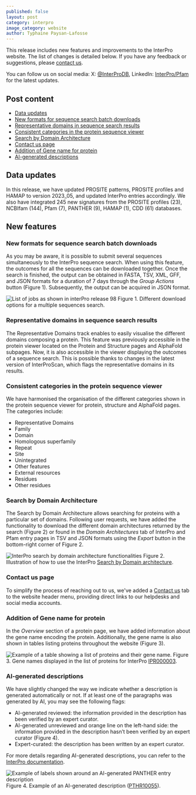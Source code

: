 ```yaml
---
published: false
layout: post
category: interpro
image_category: website
author: Typhaine Paysan-Lafosse
---
```

This release includes new features and improvements to the InterPro website. The list of changes is detailed below. If you have any feedback or suggestions, please [contact us](https://www.ebi.ac.uk/support/interpro).

You can follow us on social media: X: [@InterProDB](https://twitter.com/InterProDB), LinkedIn: [InterPro/Pfam](https://www.linkedin.com/company/interpro-pfam/) for the latest updates.

## Post content
- [Data updates](#data-updates)
- [New formats for sequence search batch downloads](#New-formats-for-sequence-search-batch-downloads)
- [Representative domains in sequence search results](#Representative-domains-in-sequence-search-results)
- [Consistent categories in the protein sequence viewer](#Consistent-categories-in-the-protein-sequence-viewer)
- [Search by Domain Architecture](#Search-by-Domain-Architecture)
- [Contact us page](#Contact-us-page)
- [Addition of Gene name for protein](#Addition-of-Gene-name-for-protein)
- [AI-generated descriptions](#AI-generated-descriptions)

## Data updates
In this release, we have updated PROSITE patterns, PROSITE profiles and HAMAP to version 2023_05, and updated InterPro entries accordingly.
We also have integrated 245 new signatures from the PROSITE profiles (23), NCBIfam (144), Pfam (7), PANTHER (9), HAMAP (1), CDD (61) databases.

## New features
### New formats for sequence search batch downloads
As you may be aware, it is possible to submit several sequences simultaneously to the InterPro sequence search. When using this feature, the outcomes for all the sequences can be downloaded together. Once the search is finished, the output can be obtained in FASTA, TSV, XML, GFF, and JSON formats for a duration of 7 days through the _Group Actions_ button (Figure 1). Subsequently, the output can be acquired in JSON format.

![List of jobs as shown in interPro release 98]({{site.baseurl}}/assets/media/images/posts/interPro_98_list_jobs.png)
Figure 1. Different download options for a multiple sequences search.

### Representative domains in sequence search results
The Representative Domains track enables to easily visualise the different domains composing a protein. This feature was previously accessible in the protein viewer located on the Protein and Structure pages and AlphaFold subpages. Now, it is also accessible in the viewer displaying the outcomes of a sequence search. This is possible thanks to changes in the latest version of InterProScan, which flags the representative domains in its results.

### Consistent categories in the protein sequence viewer
We have harmonised the organisation of the different categories shown in the protein sequence viewer for protein, structure and AlphaFold pages.
The categories include:
- Representative Domains
- Family
- Domain
- Homologous superfamily
- Repeat
- Site
- Unintegrated
- Other features
- External resources
- Residues
- Other residues

### Search by Domain Architecture
The Search by Domain Architecture allows searching for proteins with a particular set of domains. Following user requests, we have added the functionality to download the different domain architectures returned by the search (Figure 2) or found in the _Domain Architectures_ tab of InterPro and Pfam entry pages in TSV and JSON formats using the _Export_ button in the bottom-right corner of Figure 2.

![InterPro search by domain architecture functionalities]({{site.baseurl}}/assets/media/images/posts/interpro_98_ida.png)
Figure 2. Illustration of how to use the InterPro [Search by Domain architecture](https://www.ebi.ac.uk/interpro/search/ida/).

### Contact us page
To simplify the process of reaching out to us, we've added a [Contact us](https://www.ebi.ac.uk/interpro/contact/) tab to the website header menu, providing direct links to our helpdesks and social media accounts. 

### Addition of Gene name for protein
In the _Overview_ section of a protein page, we have added information about the gene name encoding the protein. Additionally, the gene name is also shown in tables listing proteins throughout the website (Figure 3).

![Example of a table showing a list of proteins and their gene name.]({{site.baseurl}}/assets/media/images/posts/interpro_98_gene_names.png)
Figure 3. Gene names displayed in the list of proteins for InterPro [IPR000003](https://www.ebi.ac.uk/interpro/entry/InterPro/IPR000003/protein/UniProt/#table).

### AI-generated descriptions
We have slightly changed the way we indicate whether a description is generated automatically or not. If at least one of the paragraphs was generated by AI, you may see the following flags:
- AI-generated reviewed: the information provided in the description has been verified by an expert curator.
- AI-generated unreviewed and orange line on the left-hand side: the information provided in the description hasn’t been verified by an expert curator (Figure 4).
- Expert-curated: the description has been written by an expert curator.

For more details regarding AI-generated descriptions, you can refer to the [InterPro documentation](https://interpro-documentation.readthedocs.io/en/latest/llm_descriptions.html).

![Example of labels shown around an AI-generated PANTHER entry description]({{site.baseurl}}/assets/media/images/posts/interpro_98_ai_desc.png)
Figure 4. Example of an AI-generated description ([PTHR10055](https://www.ebi.ac.uk/interpro/entry/unintegrated/panther/PTHR10055/)).
